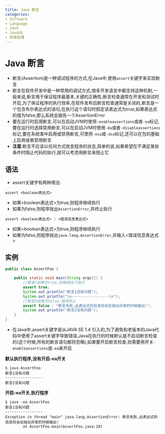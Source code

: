 ```yaml
---
title: Java 断言
categories:
- Software
- Language
- Java
- JavaSE
- 异常处理
---
```

# Java 断言

- 断言(Assertion)是一种调试程序的方式,在Java中,使用`assert`关键字来实现断言
- 断言在软件开发中是一种常用的调试方式,很多开发语言中都支持这种机制,一般来说,断言用于保证程序最基本,关键的正确性,断言检查通常在开发和测试时开启,为了保证程序的执行效率,在软件发布后断言检查通常是关闭的,断言是一个包含布尔表达式的语句,在执行这个语句时假定该表达式为true,如果表达式的值为false,那么系统会报告一个AssertionError
- 要在运行时启用断言,可以在启动JVM时使用`-enableassertions`或者`-ea`标记,要在运行时选择禁用断言,可以在启动JVM时使用`-da`或者`-disableassertions`标记,要在系统类中启用或禁用断言,可使用`-esa`或`-dsa`标记,还可以在包的基础上启用或者禁用断言
- **注意**:断言不应该以任何方式改变程序的状态,简单的说,如果希望在不满足某些条件时阻止代码的执行,就可以考虑用断言来阻止它

## 语法

-  assert关键字有两种用法:

```
assert <boolean表达式>
```

- 如果<boolean表达式>为true,则程序继续执行
- 如果为false,则程序抛出`AssertionError`,并终止执行

```
assert <boolean表达式> : <错误信息表达式>
```

- 如果<boolean表达式>为true,则程序继续执行
- 如果为false,则程序抛出`java.lang.AssertionError`,并输入<错误信息表达式>

## 实例

```java
public class AssertFoo {

    public static void main(String args[]) {
        //断言1结果为true,则继续往下执行
        assert true;
        System.out.println("断言1没有问题");
        System.out.println("\n-----------------\n");
        //断言2结果为false,程序终止
        assert false : "断言失败,此表达式的信息将会在抛出异常的时候输出!";
        System.out.println("断言2没有问题");
    }
}
```

- 在Java中,assert关键字是从JAVA SE 1.4 引入的,为了避免和老版本的Java代码中使用了assert关键字导致错误,Java在执行的时候默认是不启动断言检查的(这个时候,所有的断言语句都将忽略),如果要开启断言检查,则需要用开关`-enableassertions`或`-ea`来开启

**默认执行程序,没有开启-ea开关**

```
$ java AssertFoo
断言1没有问题
-----------------
断言2没有问题
```

**开启-ea开关,执行程序**

```
$ java -ea AssertFoo
断言1没有问题
-----------------
Exception in thread "main" java.lang.AssertionError: 断言失败,此表达式的信息将会在抛出异常的时候输出!
        at AssertFoo.main(AssertFoo.java:10)
```
